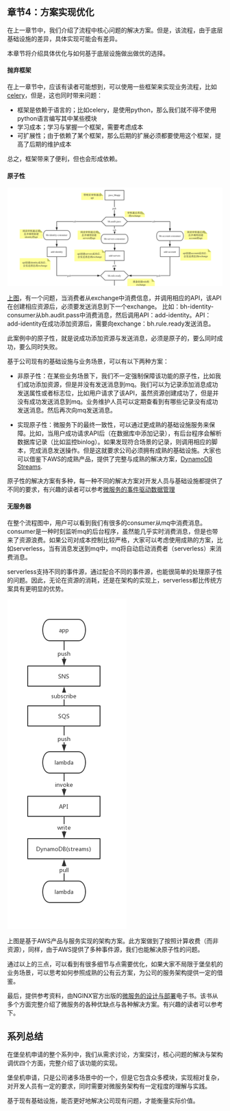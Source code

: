 ## 章节4：方案实现优化

在上一章节中，我们介绍了流程中核心问题的解决方案。但是，该流程，由于底层基础设施的差异，具体实现可能会有差异。

本章节将介绍具体优化与如何基于底层设施做出做优的选择。

#### 抛弃框架

在上一章节中，应该有读者可能想到，可以使用一些框架来实现业务流程，比如[celery](http://www.celeryproject.org/)，但是，这也同时带来问题：
- 框架是依赖于语言的；比如celery，是使用python，那么我们就不得不使用python语言编写其中某些模块
- 学习成本；学习与掌握一个框架，需要考虑成本
- 可扩展性；由于依赖了某个框架，那么后期的扩展必须都要使用这个框架，提高了后期的维护成本

总之，框架带来了便利，但也会形成依赖。

#### 原子性
![atomicity.png](images/atomicity.png)

[上图](https://www.processon.com/view/link/5c492dbfe4b056ae29fb2676)，有一个问题，当消费者从exchange中消费信息，并调用相应的API，该API在创建相应资源后，必须要发送消息到下一个exchange。
比如：bh-identity-consumer从bh.audit.pass中消费消息，然后调用API：add-identity。API：add-identity在成功添加资源后，需要向exchange：bh.rule.ready发送消息。

此案例中的原子性，就是说成功添加资源与发送消息，必须是原子的，要么同时成功，要么同时失败。

基于公司现有的基础设施与业务场景，可以有以下两种方案：
- 非原子性：在某些业务场景下，我们不一定强制保障该功能的原子性，比如我们成功添加资源，但是并没有发送消息到mq。我们可以为记录添加消息成功发送属性或者标志位，比如用户请求了该API，虽然资源创建成功了，但是并没有成功发送消息到mq。业务维护人员可以定期查看到有哪些记录没有成功发送消息。然后再次向mq发送消息。

- 实现原子性：微服务下的最终一致性，可以通过更成熟的基础设施服务来保障。比如，当用户成功请求API后（在数据库中添加记录），有后台程序会解析数据库记录（比如监控binlog）。如果发现符合场景的记录，则调用相应的脚本，完成消息发送操作。但是这就要求公司必须拥有成熟的基础设施。大家也可以借鉴下AWS的成熟产品，提供了完整与成熟的解决方案，[DynamoDB Streams](https://docs.aws.amazon.com/amazondynamodb/latest/developerguide/Streams.html).

原子性的解决方案有多种，每一种不同的解决方案对开发人员与基础设施都提供了不同的要求，有兴趣的读者可以参考[微服务的事件驱动数据管理](../microservices-from-design-to-deploy_cn/chapter5.md)

#### 无服务器
在整个流程图中，用户可以看到我们有很多的consumer从mq中消费消息。consumer是一种时刻监听mq的后台程序，虽然能几乎实时消费消息，但是也带来了资源浪费。如果公司对成本控制比较严格，大家可以考虑使用成熟的方案，比如serverless，当有消息发送到mq中，mq将自动启动消费者（serverless）来消费消息。

serverless支持不同的事件源，通过配合不同的事件源，也能很简单的处理原子性的问题。因此，无论在资源的消耗，还是在架构的实现上，serverless都比传统方案具有更明显的优势。

![aws-sqs-lambda.jpg](images/aws-sqs-lambda.jpg)

上图是基于AWS产品与服务实现的架构方案。此方案做到了按照计算收费（而非资源），同样，由于AWS提供了多种事件源，我们也能解决原子性的问题。

通过以上的三点，可以看到有很多细节与点需要优化，如果大家不局限于堡垒机的业务场景，可以思考如何参照成熟的公有云方案，为公司的服务架构提供一定的借鉴。

最后，提供参考资料，由NGINX官方出版的[微服务的设计与部署](../microservices-from-design-to-deploy_cn/README.md)电子书。该书从多个方面完整介绍了微服务的各种优缺点与各种解决方案。有兴趣的读者可以参考下。


## 系列总结
在堡垒机申请的整个系列中，我们从需求讨论，方案探讨，核心问题的解决与架构调优四个方面，完整介绍了该功能的实现。

堡垒机申请，只是公司诸多场景中的一个，但是它包含众多模块，实现相对复杂，对开发人员有一定的要求，同时需要对微服务架构有一定程度的理解与实践。

基于现有基础设施，能否更好地解决公司现有问题，才能衡量实际价值。
